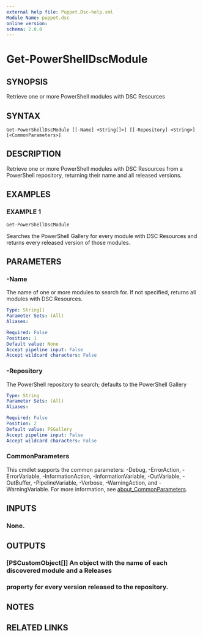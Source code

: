 ```yaml
---
external help file: Puppet.Dsc-help.xml
Module Name: puppet.dsc
online version:
schema: 2.0.0
---
```


# Get-PowerShellDscModule

## SYNOPSIS
Retrieve one or more PowerShell modules with DSC Resources

## SYNTAX

```
Get-PowerShellDscModule [[-Name] <String[]>] [[-Repository] <String>] [<CommonParameters>]
```

## DESCRIPTION
Retrieve one or more PowerShell modules with DSC Resources from a PowerShell repository,
returning their name and all released versions.

## EXAMPLES

### EXAMPLE 1
```
Get-PowerShellDscModule
```

Searches the PowerShell Gallery for every module with DSC Resources and returns every
released version of those modules.

## PARAMETERS

### -Name
The name of one or more modules to search for.
If not specified, returns all modules
with DSC Resources.

```yaml
Type: String[]
Parameter Sets: (All)
Aliases:

Required: False
Position: 1
Default value: None
Accept pipeline input: False
Accept wildcard characters: False
```

### -Repository
The PowerShell repository to search; defaults to the PowerShell Gallery

```yaml
Type: String
Parameter Sets: (All)
Aliases:

Required: False
Position: 2
Default value: PSGallery
Accept pipeline input: False
Accept wildcard characters: False
```

### CommonParameters
This cmdlet supports the common parameters: -Debug, -ErrorAction, -ErrorVariable, -InformationAction, -InformationVariable, -OutVariable, -OutBuffer, -PipelineVariable, -Verbose, -WarningAction, and -WarningVariable. For more information, see [about_CommonParameters](http://go.microsoft.com/fwlink/?LinkID=113216).

## INPUTS

### None.
## OUTPUTS

### [PSCustomObject[]] An object with the name of each discovered module and a Releases
### property for every version released to the repository.
## NOTES

## RELATED LINKS
